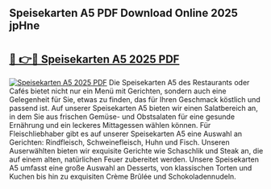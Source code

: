 ## Speisekarten A5 PDF Download Online 2025 jpHne

# <h2><a href="http://gca9cy5.nevu.top/?p=Speisekarten+A5">🔗 👉🔴 Speisekarten A5 2025 PDF</a></h2>

[![Speisekarten A5 2025 PDF](https://i.imgur.com/dBaPXMq.png)](http://gca9cy5.nevu.top/?p=Speisekarten+A5)
Die Speisekarten A5 des Restaurants oder Cafés bietet nicht nur ein Menü mit Gerichten, sondern auch eine Gelegenheit für Sie, etwas zu finden, das für Ihren Geschmack köstlich und passend ist. Auf unserer Speisekarten A5 bieten wir einen Salatbereich an, in dem Sie aus frischen Gemüse- und Obstsalaten für eine gesunde Ernährung und ein leckeres Mittagessen wählen können. Für Fleischliebhaber gibt es auf unserer Speisekarten A5 eine Auswahl an Gerichten: Rindfleisch, Schweinefleisch, Huhn und Fisch. Unseren Auserwählten bieten wir exquisite Gerichte wie Schaschlik und Steak an, die auf einem alten, natürlichen Feuer zubereitet werden. Unsere Speisekarten A5 umfasst eine große Auswahl an Desserts, von klassischen Torten und Kuchen bis hin zu exquisiten Crème Brûlée und Schokoladennudeln.
